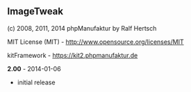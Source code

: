## ImageTweak

(c) 2008, 2011, 2014 phpManufaktur by Ralf Hertsch

MIT License (MIT) - <http://www.opensource.org/licenses/MIT>

kitFramework - <https://kit2.phpmanufaktur.de>

**2.00** - 2014-01-06

* initial release
